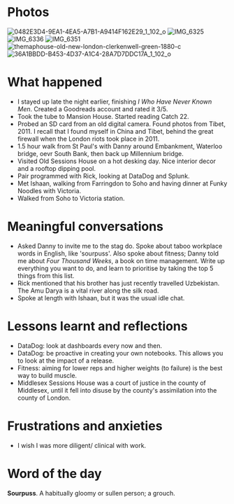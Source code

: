 # Photos

![0482E3D4-9EA1-4EA5-A7B1-A9414F162E29_1_102_o](https://github.com/user-attachments/assets/ef18ece3-70f8-462f-8b63-9894ebd9f6a9)
![IMG_6325](https://github.com/user-attachments/assets/c9b185c1-26b4-4436-9134-7bc7ed07ea35)
![IMG_6336](https://github.com/user-attachments/assets/225fdc0b-e436-499d-bd3b-cbf154b2eecd)
![IMG_6351](https://github.com/user-attachments/assets/5bba0de8-a148-4238-b8dd-878cc07ff65f)
![themaphouse-old-new-london-clerkenwell-green-1880-c](https://github.com/user-attachments/assets/5f15f2a0-3612-4e03-a97d-fa42f0fff72a)
![36A1BBDD-B453-4D37-A1C4-28A7D7DDC17A_1_102_o](https://github.com/user-attachments/assets/45022e04-afa0-4977-81cd-07649fd0d172)


# What happened
- I stayed up late the night earlier, finishing *I Who Have Never Known Men*. Created a Goodreads account and rated it 3/5.
- Took the tube to Mansion House. Started reading Catch 22.
- Probed an SD card from an old digital camera. Found photos from Tibet, 2011. I recall that I found myself in China and Tibet, behind the great firewall when the London riots took place in 2011.
- 1.5 hour walk from St Paul's with Danny around Embankment, Waterloo bridge, oevr South Bank, then back up Millennium bridge.
- Visited Old Sessions House on a hot desking day. Nice interior decor and a rooftop dipping pool.
- Pair programmed with Rick, looking at DataDog and Splunk.
- Met Ishaan, walking from Farringdon to Soho and having dinner at Funky Noodles with Victoria.
- Walked from Soho to Victoria station.

# Meaningful conversations
- Asked Danny to invite me to the stag do. Spoke about taboo workplace words in English, like 'sourpuss'. Also spoke about fitness; Danny told me about *Four Thousand Weeks*, a book on time management. Write up everything you want to do, and learn to prioritise by taking the top 5 things from this list.
- Rick mentioned that his brother has just recently travelled Uzbekistan. The Amu Darya is a vital river along the silk road.
- Spoke at length with Ishaan, but it was the usual idle chat. 

# Lessons learnt and reflections
- DataDog: look at dashboards every now and then.
- DataDog: be proactive in creating your own notebooks. This allows you to look at the impact of a release.
- Fitness: aiming for lower reps and higher weights (to failure) is the best way to build muscle.
- Middlesex Sessions House was a court of justice in the county of Middlesex, until it fell into disuse by the county's assimilation into the county of London.

# Frustrations and anxieties
- I wish I was more diligent/ clinical with work.

# Word of the day
**Sourpuss**. A habitually gloomy or sullen person; a grouch.
